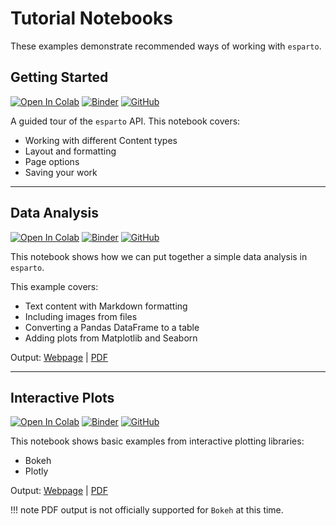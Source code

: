 # Tutorial  Notebooks

These examples demonstrate recommended ways of working with `esparto`.


## Getting Started

[![Open In Colab](https://colab.research.google.com/assets/colab-badge.svg)](https://colab.research.google.com/github/domvwt/esparto/blob/main/docs/examples/getting-started.ipynb)
[![Binder](https://mybinder.org/badge_logo.svg)](https://mybinder.org/v2/gh/domvwt/esparto/main?filepath=docs%2Fexamples%2Fgetting-started.ipynb)
[![GitHub](https://img.shields.io/badge/view%20on-GitHub-lightgrey)](https://github.com/domvwt/esparto/blob/main/docs/examples/getting-started.ipynb)

A guided tour of the `esparto` API. This notebook covers:

* Working with different Content types
* Layout and formatting
* Page options
* Saving your work

---


## Data Analysis

[![Open In Colab](https://colab.research.google.com/assets/colab-badge.svg)](https://colab.research.google.com/github/domvwt/esparto/blob/main/docs/examples/iris-report.ipynb)
[![Binder](https://mybinder.org/badge_logo.svg)](https://mybinder.org/v2/gh/domvwt/esparto/main?filepath=docs%2Fexamples%2Firis-report.ipynb)
[![GitHub](https://img.shields.io/badge/view%20on-GitHub-lightgrey)](https://github.com/domvwt/esparto/blob/main/docs/examples/iris-report.ipynb)

This notebook shows how we can put together a simple data analysis in `esparto`.

This example covers:

* Text content with Markdown formatting
* Including images from files
* Converting a Pandas DataFrame to a table
* Adding plots from Matplotlib and Seaborn

Output: [Webpage](../examples/iris-report.html) | [PDF](../examples/iris-report.pdf)

----


## Interactive Plots

[![Open In Colab](https://colab.research.google.com/assets/colab-badge.svg)](https://colab.research.google.com/github/domvwt/esparto/blob/main/docs/examples/interactive-plots.ipynb)
[![Binder](https://mybinder.org/badge_logo.svg)](https://mybinder.org/v2/gh/domvwt/esparto/main?filepath=docs%2Fexamples%2Finteractive-plots.ipynb)
[![GitHub](https://img.shields.io/badge/view%20on-GitHub-lightgrey)](https://github.com/domvwt/esparto/blob/main/docs/examples/interactive-plots.ipynb)

This notebook shows basic examples from interactive plotting libraries:

* Bokeh
* Plotly

Output: [Webpage](../examples/interactive-plots.html) | [PDF](../examples/interactive-plots.pdf)

!!! note
    PDF output is not officially supported for `Bokeh` at this time.

<br>
